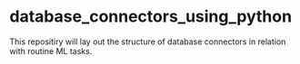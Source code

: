 # database_connectors_using_python
This repositiry will lay out the structure of database connectors in relation with routine ML tasks.
